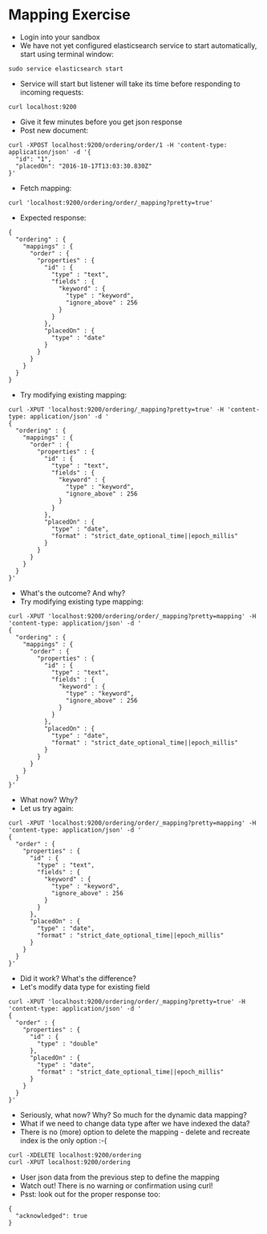 # Mapping Exercise #

* Login into your sandbox
* We have not yet configured elasticsearch service to start automatically, start using terminal window:
```
sudo service elasticsearch start
```
* Service will start but listener will take its time before responding to incoming requests:
```
curl localhost:9200
```
* Give it few minutes before you get json response
* Post new document:
```
curl -XPOST localhost:9200/ordering/order/1 -H 'content-type: application/json' -d '{
  "id": "1", 
  "placedOn": "2016-10-17T13:03:30.830Z"
}'
```
* Fetch mapping:
```
curl 'localhost:9200/ordering/order/_mapping?pretty=true'
```
* Expected response:
```
{
  "ordering" : {
    "mappings" : {
      "order" : {
        "properties" : {
          "id" : {
            "type" : "text",
            "fields" : {
              "keyword" : {
                "type" : "keyword",
                "ignore_above" : 256
              }
            }
          },
          "placedOn" : {
            "type" : "date"
          }
        }
      }
    }
  }
}
```
* Try modifying existing mapping:
```
curl -XPUT 'localhost:9200/ordering/_mapping?pretty=true' -H 'content-type: application/json' -d '
{
  "ordering" : {
    "mappings" : {
      "order" : {
        "properties" : {
          "id" : {
            "type" : "text",
            "fields" : {
              "keyword" : {
                "type" : "keyword",
                "ignore_above" : 256
              }
            }
          },
          "placedOn" : {
            "type" : "date",
            "format" : "strict_date_optional_time||epoch_millis"
          }
        }
      }
    }
  }
}'
```
* What's the outcome? And why?
* Try modifying existing type mapping:
```
curl -XPUT 'localhost:9200/ordering/order/_mapping?pretty=mapping' -H 'content-type: application/json' -d '
{
  "ordering" : {
    "mappings" : {
      "order" : {
        "properties" : {
          "id" : {
            "type" : "text",
            "fields" : {
              "keyword" : {
                "type" : "keyword",
                "ignore_above" : 256
              }
            }
          },
          "placedOn" : {
            "type" : "date",
            "format" : "strict_date_optional_time||epoch_millis"
          }
        }
      }
    }
  }
}'
```
* What now? Why?
* Let us try again:
```
curl -XPUT 'localhost:9200/ordering/order/_mapping?pretty=mapping' -H 'content-type: application/json' -d '
{
  "order" : {
    "properties" : {
      "id" : {
        "type" : "text",
        "fields" : {
          "keyword" : {
            "type" : "keyword",
            "ignore_above" : 256
          }
        }
      },
      "placedOn" : {
        "type" : "date",
        "format" : "strict_date_optional_time||epoch_millis"
      }
    }
  }
}'
```
* Did it work? What's the difference?
* Let's modify data type for existing field
```
curl -XPUT 'localhost:9200/ordering/order/_mapping?pretty=true' -H 'content-type: application/json' -d '
{
  "order" : {
    "properties" : {
      "id" : {
        "type" : "double"
      },
      "placedOn" : {
        "type" : "date",
        "format" : "strict_date_optional_time||epoch_millis"
      }
    }
  }
}'
```
* Seriously, what now? Why? So much for the dynamic data mapping?
* What if we need to change data type after we have indexed the data?
* There is no (more) option to delete the mapping - delete and recreate index is the only option :-(
```
curl -XDELETE localhost:9200/ordering
curl -XPUT localhost:9200/ordering
```
* User json data from the previous step to define the mapping
* Watch out! There is no warning or confirmation using curl!
* Psst: look out for the proper response too:
```
{
  "acknowledged": true
}
```


